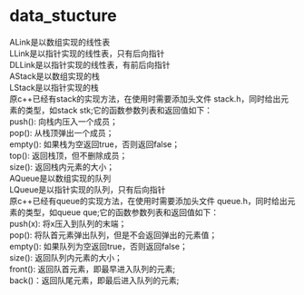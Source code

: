 # data_stucture
  ALink是以数组实现的线性表 <br/> 
  LLink是以指针实现的线性表，只有后向指针 <br/> 
  DLLink是以指针实现的线性表，有前后向指针 <br/> 
  AStack是以数组实现的栈 <br/> 
  LStack是以指针实现的栈 <br/> 
  原c++已经有stack的实现方法，在使用时需要添加头文件 stack.h，同时给出元素的类型，如stack <int>stk;它的函数参数列表和返回值如下：<br/>
  push(): 向栈内压入一个成员；<br/>
  pop(): 从栈顶弹出一个成员；<br/>
  empty(): 如果栈为空返回true，否则返回false；<br/>
  top(): 返回栈顶，但不删除成员；<br/>
  size(): 返回栈内元素的大小；<br/>
  AQueue是以数组实现的队列 <br/> 
  LQueue是以指针实现的队列，只有后向指针 <br/> 
  原c++已经有queue的实现方法，在使用时需要添加头文件 queue.h，同时给出元素的类型，如queue <int>que;它的函数参数列表和返回值如下：<br/>
  push(x): 将x压入到队列的末端；<br/>
  pop(): 将队首元素弹出队列，但是不会返回弹出的元素值；<br/>
  empty(): 如果队列为空返回true，否则返回false；<br/>
  size(): 返回队列内元素的大小；<br/>
  front(): 返回队首元素，即最早进入队列的元素;<br/>
  back()：返回队尾元素，即最后进入队列的元素;<br/>
